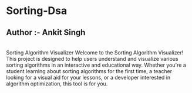 # Sorting-Dsa
<h2>Author :- Ankit Singh </h2>
<br>
Sorting Algorithm Visualizer
Welcome to the Sorting Algorithm Visualizer! This project is designed to help users understand and visualize various sorting algorithms in an interactive and educational way. Whether you're a student learning about sorting algorithms for the first time, a teacher looking for a visual aid for your lessons, or a developer interested in algorithm optimization, this tool is for you.
